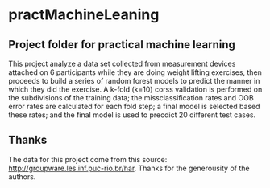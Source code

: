 practMachineLeaning
===================

## Project folder for practical machine learning


This project analyze a data set collected from measurement devices attached on 6 participants
while they are doing weight lifting exercises, then proceeds to build a series of random forest
models to predict the manner in which they did the exercise. A k-fold (k=10) corss validation
is performed on the subdivisions of the training data; the missclassification rates and OOB
error rates are calculated for each fold step; a final model is selected based these rates;
and the final model is used to precdict 20 different test cases.

## Thanks

The data for this project come from this source: http://groupware.les.inf.puc-rio.br/har.
Thanks for the generousity of the authors.
